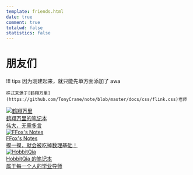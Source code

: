 ```yaml
---
template: friends.html
date: true
comment: true
totalwd: false
statistics: false
---
```


# 朋友们

!!! tips
    因为刚建起来，就只能先单方面添加了 awa

    样式来源于[鹤翔万里](https://github.com/TonyCrane/note/blob/master/docs/css/flink.css)老师

<div class="flink-list">

<div class="flink-list-item">
    <a href="https://note.tonycrane.cc/" title="鹤翔万里的笔记本" target="_blank">
        <div class="flink-item-icon">
            <img src="https://avatars.githubusercontent.com/u/44120331?v=4" alt="鹤翔万里">
        </div>
        <div class="flink-item-name">鹤翔万里的笔记本</div>
        <div class="flink-item-desc">伟大，无需多言</div>
    </a>
</div>

<div class="flink-list-item">
    <a href="https://frightenedfoxcn.github.io/notes/" title="FFox's Notes" target="_blank">
        <div class="flink-item-icon">
            <img src="https://avatars.githubusercontent.com/u/71172070?v=4" alt="FFox's Notes">
        </div>
        <div class="flink-item-name">FFox's Notes</div>
        <div class="flink-item-desc">摸一摸，就会被吃掉数理基础！</div>
    </a>
</div>

<div class="flink-list-item">
    <a href="https://note.hobbitqia.cc/" title="HobbitQia 的笔记本 " target="_blank">
        <div class="flink-item-icon">
            <img src="https://avatars.githubusercontent.com/u/89443407?v=4" alt="HobbitQia">
        </div>
        <div class="flink-item-name">HobbitQia 的笔记本</div>
        <div class="flink-item-desc">属于每一个人的学业导师</div>
    </a>
</div>

</div>